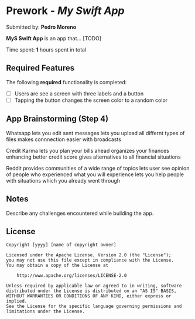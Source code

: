 # Prework - *My Swift App*

Submitted by: **Pedro Moreno**

**MyS Swift App** is an app that... [TODO] 

Time spent: **1** hours spent in total

## Required Features

The following **required** functionality is completed:

- [ ] Users are see a screen with three labels and a button
- [ ] Tapping the button changes the screen color to a random color

## App Brainstorming (Step 4)

Whatsapp
  lets you edit sent messages
  lets you upload all differnt types of files
  makes connnection easier with broadcasts

Credit Karma 
  lets you plan your bills ahead
  organizes your finances enhancing better credit score
  gives alternatives to all financial situations

Reddit
  provides communities of a wide range of topics
  lets user see opinion of people who experienced what you will experience
  lets you help people with situations which you already went through 

## Notes

Describe any challenges encountered while building the app.

## License

    Copyright [yyyy] [name of copyright owner]

    Licensed under the Apache License, Version 2.0 (the "License");
    you may not use this file except in compliance with the License.
    You may obtain a copy of the License at

        http://www.apache.org/licenses/LICENSE-2.0

    Unless required by applicable law or agreed to in writing, software
    distributed under the License is distributed on an "AS IS" BASIS,
    WITHOUT WARRANTIES OR CONDITIONS OF ANY KIND, either express or implied.
    See the License for the specific language governing permissions and
    limitations under the License.
